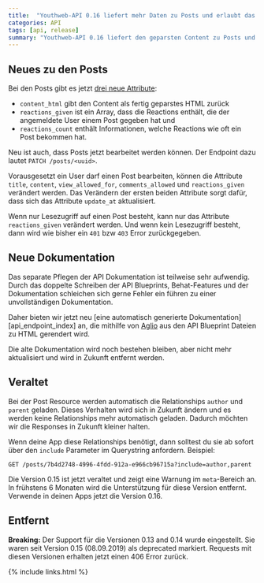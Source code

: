 ```yaml
---
title:  "Youthweb-API 0.16 liefert mehr Daten zu Posts und erlaubt das Bearbeiten"
categories: API
tags: [api, release]
summary: "Youthweb-API 0.16 liefert den geparsten Content zu Posts und erlaubt das Vergeben von Reactions. Außerdem wird die API-Dokumentation verändert und in Zukunft aus API Blueprint generiert."
---
```

## Neues zu den Posts

Bei den Posts gibt es jetzt [drei neue Attribute](spec/core/0.16/index.html#posts-post-get):

- `content_html` gibt den Content als fertig geparstes HTML zurück
- `reactions_given` ist ein Array, dass die Reactions enthält, die der angemeldete User einem Post gegeben hat und
- `reactions_count` enthält Informationen, welche Reactions wie oft ein Post bekommen hat.

Neu ist auch, dass Posts jetzt bearbeitet werden können. Der Endpoint dazu lautet `PATCH /posts/<uuid>`.

Vorausgesetzt ein User darf einen Post bearbeiten, können die Attribute `title`, `content`, `view_allowed_for`, `comments_allowed` und `reactions_given` verändert werden. Das Verändern der ersten beiden Attribute sorgt dafür, dass sich das Attribute `update_at` aktualisiert.

Wenn nur Lesezugriff auf einen Post besteht, kann nur das Attribute `reactions_given` verändert werden. Und wenn kein Lesezugriff besteht, dann wird wie bisher ein `401` bzw `403` Error zurückgegeben.

## Neue Dokumentation

Das separate Pflegen der API Dokumentation ist teilweise sehr aufwendig. Durch das doppelte Schreiben der API Blueprints, Behat-Features und der Dokumentation schleichen sich gerne Fehler ein führen zu einer unvollständigen Dokumentation.

Daher bieten wir jetzt neu [eine automatisch generierte Dokumentation][api_endpoint_index] an, die mithilfe von [Aglio](https://github.com/danielgtaylor/aglio) aus den API Blueprint Dateien zu HTML gerendert wird.

Die alte Dokumentation wird noch bestehen bleiben, aber nicht mehr aktualisiert und wird in Zukunft entfernt werden.

## Veraltet

Bei der Post Resource werden automatisch die Relationships `author` und `parent` geladen. Dieses Verhalten wird sich in Zukunft ändern und es werden keine Relationships mehr automatisch geladen. Dadurch möchten wir die Responses in Zukunft kleiner halten.

Wenn deine App diese Relationships benötigt, dann solltest du sie ab sofort über den `include` Parameter im Querystring anfordern. Beispiel:

```
GET /posts/7b4d2748-4996-4fdd-912a-e966cb96715a?include=author,parent
```

Die Version 0.15 ist jetzt veraltet und zeigt eine Warnung im `meta`-Bereich an. In frühstens 6 Monaten wird die Unterstützung für diese Version entfernt. Verwende in deinen Apps jetzt die Version 0.16.

## Entfernt

**Breaking:** Der Support für die Versionen 0.13 and 0.14 wurde eingestellt. Sie waren seit Version 0.15 (08.09.2019) als deprecated markiert. Requests mit diesen Versionen erhalten jetzt einen 406 Error zurück.

{% include links.html %}
